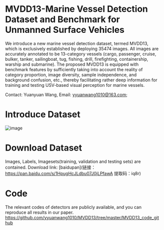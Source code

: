 # MVDD13-Marine Vessel Detection Dataset and Benchmark for Unmanned Surface Vehicles

We introduce a new marine vessel detection dataset, termed MVDD13, which is exclusively established by deploying 35474 images. All images are accurately annotated to be 13-category vessels (cargo,
passenger, cruise, bulker, tanker, sailingboat, tug, fishing, drill, firefighting, containership,
warship and submarine). The proposed MVDD13 is equipped with benchmark features by sufficiently taking into account the reality of category proportion, image diversity, sample independence, and background confusion, etc., thereby facilitating rather deep information for training and testing USV-based visual perception for marine vessels.

Contact: Yuanyuan Wang, Email: yyuanwang1010@163.com;

# Introduce Dataset
![image](https://user-images.githubusercontent.com/63236598/188273495-260a80e9-a2c3-4a82-95d8-c7ca7550b7bc.png)

# Download Dataset
Images, Labels, Imagesets(training, validation and testing sets) are contained. 
Download link: [baidupan](链接：https://pan.baidu.com/s/1HpugHcJLdbu07J0jLPfawA 
提取码：iq8r) 

# Code
The relevant codes of detectors are publicly available, and you can reproduce all results in our paper.
https://github.com/yyuanwang1010/MVDD13/tree/master/MVDD13_code_github
